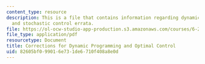 ```yaml
---
content_type: resource
description: This is a file that contains information regarding dynamic programming
  and stochastic control errata.
file: https://ol-ocw-studio-app-production.s3.amazonaws.com/courses/6-231-dynamic-programming-and-stochastic-control-fall-2015/82605bf099016e731de6710f408a8e0d_MIT6_231F15_errata.pdf
file_type: application/pdf
resourcetype: Document
title: Corrections for Dynamic Programming and Optimal Control
uid: 82605bf0-9901-6e73-1de6-710f408a8e0d
---
```

